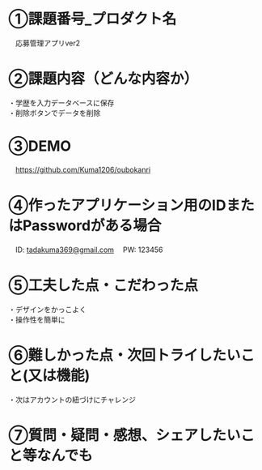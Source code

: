 # ①課題番号_プロダクト名
　応募管理アプリver2  

# ②課題内容（どんな内容か）
・学歴を入力データベースに保存  
・削除ボタンでデータを削除  

# ③DEMO
　https://github.com/Kuma1206/oubokanri  

# ④作ったアプリケーション用のIDまたはPasswordがある場合
　ID: tadakuma369@gmail.com
　PW: 123456

# ⑤工夫した点・こだわった点
・デザインをかっこよく  
・操作性を簡単に  

# ⑥難しかった点・次回トライしたいこと(又は機能)
・次はアカウントの紐づけにチャレンジ  

# ⑦質問・疑問・感想、シェアしたいこと等なんでも
  